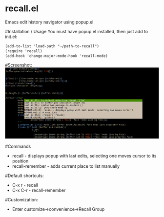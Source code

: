 # recall.el
Emacs edit history navigator using popup.el

#Installation / Usage
You must have popup.el installed, then just add to init.el:
```
(add-to-list 'load-path "~/path-to-recall")
(require 'recall)
(add-hook 'change-major-mode-hook 'recall-mode)
```

#Screenshot:
![Preview](/screenshot.png?raw=true "Preview")

#Commands
* recall - displays popup with last edits, selecting one moves cursor to its position
* recall-remember - adds current place to list manually

#Default shortcuts:
* C-x r - recall
* C-x C-r - recall-remember

#Customization:
* Enter customize->convenience->Recall Group